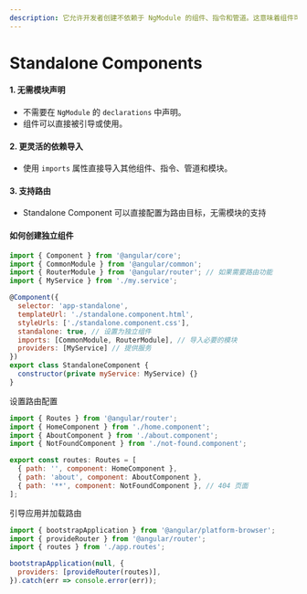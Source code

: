 ```yaml
---
description: 它允许开发者创建不依赖于 NgModule 的组件、指令和管道。这意味着组件可以直接在其他组件中使用，而不需要通过 NgModule 进行声明和导出
---
```


# Standalone Components

#### 1. **无需模块声明**

* 不需要在 `NgModule` 的 `declarations` 中声明。
* 组件可以直接被引导或使用。

#### 2. **更灵活的依赖导入**

* 使用 `imports` 属性直接导入其他组件、指令、管道和模块。

#### 3. **支持路由**

* Standalone Component 可以直接配置为路由目标，无需模块的支持

#### 如何创建独立组件

```javascript
import { Component } from '@angular/core';
import { CommonModule } from '@angular/common';
import { RouterModule } from '@angular/router'; // 如果需要路由功能
import { MyService } from './my.service';

@Component({
  selector: 'app-standalone',
  templateUrl: './standalone.component.html',
  styleUrls: ['./standalone.component.css'],
  standalone: true, // 设置为独立组件
  imports: [CommonModule, RouterModule], // 导入必要的模块
  providers: [MyService] // 提供服务
})
export class StandaloneComponent {
  constructor(private myService: MyService) {}
}
```

设置路由配置

```javascript
import { Routes } from '@angular/router';
import { HomeComponent } from './home.component';
import { AboutComponent } from './about.component';
import { NotFoundComponent } from './not-found.component';

export const routes: Routes = [
  { path: '', component: HomeComponent },
  { path: 'about', component: AboutComponent },
  { path: '**', component: NotFoundComponent }, // 404 页面
];
```

引导应用并加载路由

```javascript
import { bootstrapApplication } from '@angular/platform-browser';
import { provideRouter } from '@angular/router';
import { routes } from './app.routes';

bootstrapApplication(null, {
  providers: [provideRouter(routes)],
}).catch(err => console.error(err));
```

